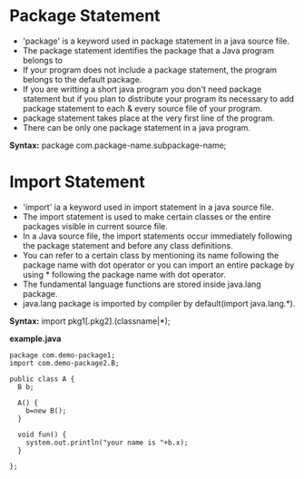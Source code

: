 # Package Statement
* 'package' is a keyword used in package statement in a java source file.
* The package statement identifies the package that a Java program belongs to
* If your program does not include a package statement, the program belongs to the default package.
* If you are writting a short java program you don't need package statement but if you plan to distribute your program its necessary to add package statement to each & every source file of your program.
* package statement takes place at the very first line of the program.
* There can be only one package statement in a java program.

**Syntax:** package com.package-name.subpackage-name;

# Import Statement
* 'import' ia a keyword used in import statement in a java source file.
* The import statement is used to make certain classes or the entire packages visible in current source file.
* In a Java source file, the import statements occur immediately following the package statement and before any class definitions.
* You can refer to a certain class by mentioning its name following the package name with dot operator or you can import an entire package by using * following the package name with dot operator.
* The fundamental language functions are stored inside java.lang package.
* java.lang package is imported by compiler by default(import java.lang.*).

**Syntax:** import pkg1[.pkg2].(classname|*);


**example.java**
```
package com.demo-package1;
import com.demo-package2.B;

public class A {
  B b;
  
  A() {
    b=new B();
  }
  
  void fun() {
    system.out.println("your name is "+b.x);
  }
  
};
```
